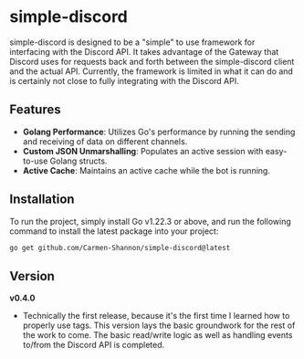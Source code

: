 # simple-discord

simple-discord is designed to be a "simple" to use framework for interfacing with the Discord API. It takes advantage of the Gateway that Discord uses for requests back and forth between the simple-discord client and the actual API. Currently, the framework is limited in what it can do and is certainly not close to fully integrating with the Discord API.

## Features

- **Golang Performance**: Utilizes Go's performance by running the sending and receiving of data on different channels.
- **Custom JSON Unmarshalling**: Populates an active session with easy-to-use Golang structs.
- **Active Cache**: Maintains an active cache while the bot is running.

## Installation

To run the project, simply install Go v1.22.3 or above, and run the following command to install the latest package into your project:

```sh
go get github.com/Carmen-Shannon/simple-discord@latest
```

## Version
**v0.4.0**
- Technically the first release, because it's the first time I learned how to properly use tags. This version lays the basic groundwork for the rest of the work to come. The basic read/write logic as well as handling events to/from the Discord API is completed.